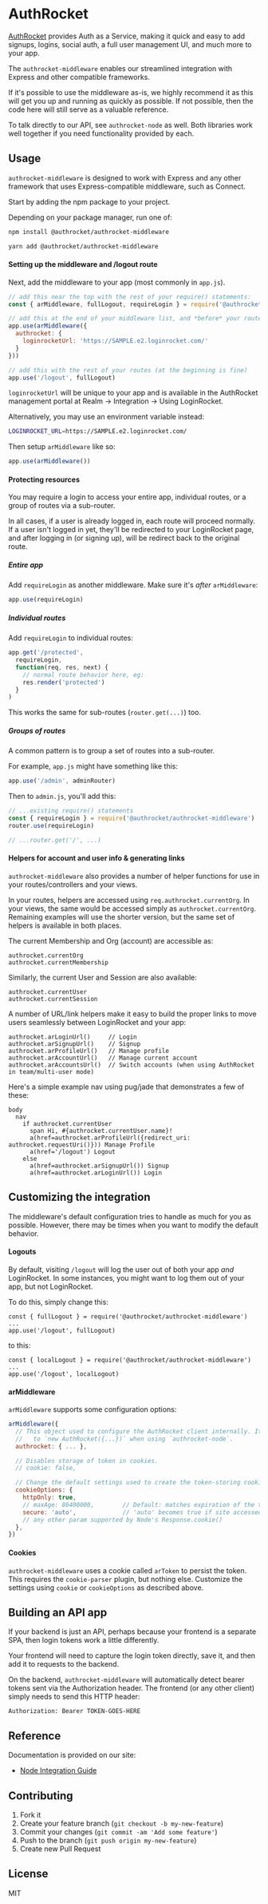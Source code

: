 # AuthRocket

[AuthRocket](https://authrocket.com/) provides Auth as a Service, making it quick and easy to add signups, logins, social auth, a full user management UI, and much more to your app.

The `authrocket-middleware` enables our streamlined integration with Express and other compatible frameworks.

If it's possible to use the middleware as-is, we highly recommend it as this will get you up and running as quickly as possible. If not possible, then the code here will still serve as a valuable reference.

To talk directly to our API, see `authrocket-node` as well. Both libraries work well together if you need functionality provided by each.


## Usage

`authrocket-middleware` is designed to work with Express and any other framework that uses Express-compatible middleware, such as Connect.

Start by adding the npm package to your project.

Depending on your package manager, run one of:
```bash
npm install @authrocket/authrocket-middleware

yarn add @authrocket/authrocket-middleware
```


#### Setting up the middleware and /logout route

Next, add the middleware to your app (most commonly in `app.js`).

```js
// add this near the top with the rest of your require() statements:
const { arMiddleware, fullLogout, requireLogin } = require('@authrocket/authrocket-middleware')

// add this at the end of your middleware list, and *before* your routes:
app.use(arMiddleware({
  authrocket: {
    loginrocketUrl: 'https://SAMPLE.e2.loginrocket.com/'
  }
}))

// add this with the rest of your routes (at the beginning is fine)
app.use('/logout', fullLogout)
```

`loginrocketUrl` will be unique to your app and is available in the AuthRocket management portal at Realm -> Integration -> Using LoginRocket.

Alternatively, you may use an environment variable instead:

```bash
LOGINROCKET_URL=https://SAMPLE.e2.loginrocket.com/
```

Then setup `arMiddleware` like so:
```js
app.use(arMiddleware())
```


#### Protecting resources

You may require a login to access your entire app, individual routes, or a group of routes via a sub-router.

In all cases, if a user is already logged in, each route will proceed normally. If a user isn't logged in yet, they'll be redirected to your LoginRocket page, and after logging in (or signing up), will be redirect back to the original route.

##### Entire app

Add `requireLogin` as another middleware. Make sure it's *after* `arMiddleware`:
```js
app.use(requireLogin)
```

##### Individual routes

Add `requireLogin` to individual routes:
```js
app.get('/protected',
  requireLogin,
  function(req, res, next) {
    // normal route behavior here, eg:
    res.render('protected')
  }
)
```

This works the same for sub-routes (`router.get(...)`) too.

##### Groups of routes

A common pattern is to group a set of routes into a sub-router.

For example, `app.js` might have something like this:
```js
app.use('/admin', adminRouter)
```

Then to `admin.js`, you'll add this:
```js
// ...existing require() statements
const { requireLogin } = require('@authrocket/authrocket-middleware')
router.use(requireLogin)

// ...router.get('/', ...)
```


#### Helpers for account and user info & generating links

`authrocket-middleware` also provides a number of helper functions for use in your routes/controllers and your views.

In your routes, helpers are accessed using `req.authrocket.currentOrg`. In your views, the same would be accessed simply as `authrocket.currentOrg`. Remaining examples will use the shorter version, but the same set of helpers is available in both places.

The current Membership and Org (account) are accessible as:

    authrocket.currentOrg
    authrocket.currentMembership

Similarly, the current User and Session are also available:

    authrocket.currentUser
    authrocket.currentSession

A number of URL/link helpers make it easy to build the proper links to move users seamlessly between LoginRocket and your app:

    authrocket.arLoginUrl()     // Login
    authrocket.arSignupUrl()    // Signup
    authrocket.arProfileUrl()   // Manage profile
    authrocket.arAccountUrl()   // Manage current account
    authrocket.arAccountsUrl()  // Switch accounts (when using AuthRocket in team/multi-user mode)

Here's a simple example nav using pug/jade that demonstrates a few of these:

```jade
body
  nav
    if authrocket.currentUser
      span Hi, #{authrocket.currentUser.name}!
      a(href=authrocket.arProfileUrl({redirect_uri: authrocket.requestUri()})) Manage Profile
      a(href='/logout') Logout
    else
      a(href=authrocket.arSignupUrl()) Signup
      a(href=authrocket.arLoginUrl()) Login
```



## Customizing the integration

The middleware's default configuration tries to handle as much for you as possible. However, there may be times when you want to modify the default behavior.


#### Logouts

By default, visiting `/logout` will log the user out of both your app *and* LoginRocket. In some instances, you might want to log them out of your app, but not LoginRocket.

To do this, simply change this:

    const { fullLogout } = require('@authrocket/authrocket-middleware')
    ...
    app.use('/logout', fullLogout)

to this:

    const { localLogout } = require('@authrocket/authrocket-middleware')
    ...
    app.use('/logout', localLogout)


#### arMiddleware

`arMiddleware` supports some configuration options:

```js
arMiddleware({
  // This object used to configure the AuthRocket client internally. It is the same as provided
  //   to `new AuthRocket({...})` when using `authrocket-node`.
  authrocket: { ... },

  // Disables storage of token in cookies. 
  // cookie: false,

  // Change the default settings used to create the token-storing cookie.
  cookieOptions: {
    httpOnly: true,
    // maxAge: 86400000,        // Default: matches expiration of the token
    secure: 'auto',             // 'auto' becomes true if site accessed via https, else false
    // any other param supported by Node's Response.cookie()
  },
})
```


#### Cookies

`authrocket-middleware` uses a cookie called `arToken` to persist the token. This requires the `cookie-parser` plugin, but nothing else. Customize the settings using `cookie` or `cookieOptions` as described above.


## Building an API app

If your backend is just an API, perhaps because your frontend is a separate SPA, then login tokens work a little differently.

Your frontend will need to capture the login token directly, save it, and then add it to requests to the backend.

On the backend, `authrocket-middleware` will automatically detect bearer tokens sent via the Authorization header. The frontend (or any other client) simply needs to send this HTTP header:

    Authorization: Bearer TOKEN-GOES-HERE



## Reference

Documentation is provided on our site:

* [Node Integration Guide](https://authrocket.com/docs/integration/node)


## Contributing

1. Fork it
2. Create your feature branch (`git checkout -b my-new-feature`)
3. Commit your changes (`git commit -am 'Add some feature'`)
4. Push to the branch (`git push origin my-new-feature`)
5. Create new Pull Request


## License

MIT
